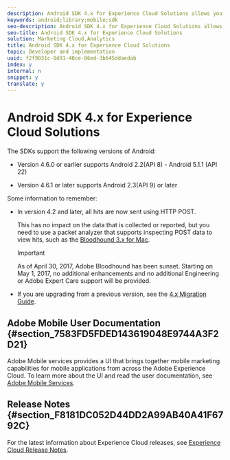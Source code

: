 ```yaml
---
description: Android SDK 4.x for Experience Cloud Solutions allows you to measure native Android applications, deliver targeted content in your app, and leverage and collect audience data through audience management.
keywords: android;library;mobile;sdk
seo-description: Android SDK 4.x for Experience Cloud Solutions allows you to measure native Android applications, deliver targeted content in your app, and leverage and collect audience data through audience management.
seo-title: Android SDK 4.x for Experience Cloud Solutions
solution: Marketing Cloud,Analytics
title: Android SDK 4.x for Experience Cloud Solutions
topic: Developer and implementation
uuid: f2f9031c-8d91-40ce-86ed-3b645ddaedab
index: y
internal: n
snippet: y
translate: y
---
```


# Android SDK 4.x for Experience Cloud Solutions

The SDKs support the following versions of Android: 


* Version 4.6.0 or earlier supports Android 2.2(API 8) - Android 5.1.1 (API 22) 

* Version 4.6.1 or later supports Android 2.3(API 9) or later 



Some information to remember: 


* In version 4.2 and later, all hits are now sent using HTTP POST. 

  This has no impact on the data that is collected or reported, but you need to use a packet analyzer that supports inspecting POST data to view hits, such as the [ Bloodhound 3.x for Mac](https://marketing.adobe.com/resources/help/en_US/mobile/bloodhound/). 


  >[!IMPORTANT]
  >
  >As of April 30, 2017, Adobe Bloodhound has been sunset. Starting on May 1, 2017, no additional enhancements and no additional Engineering or Adobe Expert Care support will be provided.


* If you are upgrading from a previous version, see the [ 4.x Migration Guide](getting_started/migration_v3.md#concept_F3ED480E38D64396A80048AA45FC6849). 



## Adobe Mobile User Documentation {#section_7583FD5FDED143619048E9744A3F2D21}

Adobe Mobile services provides a UI that brings together mobile marketing capabilities for mobile applications from across the Adobe Experience Cloud. To learn more about the UI and read the user documentation, see [ Adobe Mobile Services](https://marketing.adobe.com/resources/help/en_US/mobile/). 

## Release Notes {#section_F8181DC052D44DD2A99AB40A41F6792C}

For the latest information about Experience Cloud releases, see [ Experience Cloud Release Notes](https://marketing.adobe.com/resources/help/en_US/whatsnew/). 
